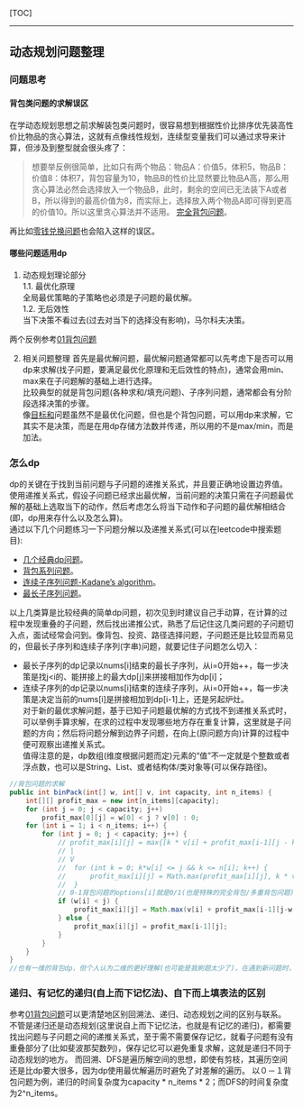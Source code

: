 [TOC]

---


## 动态规划问题整理

### 问题思考

#### 背包类问题的求解误区
在学动态规划思想之前求解装包类问题时，很容易想到根据性价比排序优先装高性价比物品的贪心算法，这就有点像线性规划，连续型变量我们可以通过求导来计算，但涉及到整型就会很头疼了：
> 想要举反例很简单，比如只有两个物品：物品A：价值5，体积5，物品B：价值8：体积7，背包容量为10，物品B的性价比显然要比物品A高，那么用贪心算法必然会选择放入一个物品B，此时，剩余的空间已无法装下A或者B，所以得到的最高价值为8，而实际上，选择放入两个物品A即可得到更高的价值10。所以这里贪心算法并不适用。
[完全背包问题](https://www.cnblogs.com/mfrank/p/10803417.html)。  

再比如[零钱兑换问题](https://leetcode-cn.com/problems/coin-change/)也会陷入这样的误区。


#### 哪些问题适用dp

1. 动态规划理论部分  
	1.1. 最优化原理  
	全局最优策略的子策略也必须是子问题的最优解。  
	1.2. 无后效性  
	当下决策不看过去(过去对当下的选择没有影响)，马尔科夫决策。  

两个反例参考[01背包问题](https://www.cnblogs.com/mfrank/p/10533701.html)

2. 相关问题整理
首先是最优解问题，最优解问题通常都可以先考虑下是否可以用dp来求解(找子问题，要满足最优化原理和无后效性的特点)，通常会用min、max来在子问题解的基础上进行选择。  
比较典型的就是背包问题(各种求和/填充问题)、子序列问题，通常都会有分阶段选择决策的步骤。  
像[目标和](https://leetcode-cn.com/problems/target-sum/)问题虽然不是最优化问题，但也是个背包问题，可以用dp来求解，它其实不是决策，而是在用dp存储方法数并传递，所以用的不是max/min，而是加法。



### 怎么dp
dp的关键在于找到当前问题与子问题的递推关系式，并且要正确地设置边界值。
使用递推关系式，假设子问题已经求出最优解，当前问题的决策只需在子问题最优解的基础上选取当下的动作，然后考虑怎么将当下动作和子问题的最优解相结合(即，dp用来存什么以及怎么算)。  
通过以下几个问题练习一下问题分解以及递推关系式(可以在leetcode中搜索题目):  
- [几个经典dp问题](https://www.cnblogs.com/cruelty_angel/p/10576617.html)。  
- [背包系列问题](https://zhuanlan.zhihu.com/p/93857890)。  
- [连续子序列问题-Kadane’s algorithm](https://zhuanlan.zhihu.com/p/96014673)。  
- [最长子序列问题](https://zhuanlan.zhihu.com/p/71552200)。 

以上几类算是比较经典的简单dp问题，初次见到时建议自己手动算，在计算的过程中发现重叠的子问题，然后找出递推公式，熟悉了后记住这几类问题的子问题切入点，面试经常会问到。像背包、投资、路径选择问题，子问题还是比较显而易见的，但最长子序列和连续子序列(字串)问题，就要记住子问题怎么切入：  
- 最长子序列的dp记录以nums[i]结束的最长子序列，从i=0开始++，每一步决策是找j<i的、能拼接上的最大dp[j]来拼接相加作为dp[i]；  
- 连续子序列的dp记录以nums[i]结束的连续子序列，从i=0开始++，每一步决策是决定当前的nums[i]是拼接相加到dp[i-1]上，还是另起炉灶。   
对于新的最优求解问题，基于已知子问题最优解的方式找不到递推关系式时，可以举例手算求解，在求的过程中发现哪些地方存在重复计算，这里就是子问题的方向；然后将问题分解到边界子问题，在向上(原问题方向)计算的过程中便可观察出递推关系式。  
值得注意的是，dp数组(维度根据问题而定)元素的“值”不一定就是个整数或者浮点数，也可以是String、List、或者结构体/类对象等(可以保存路径)。

```java
//背包问题的求解
public int binPack(int[] w, int[] v, int capacity, int n_items) {
	int[][] profit_max = new int[n_items][capacity];
	for (int j = 0; j < capacity; j++)
		profit_max[0][j] = w[0] < j ? v[0] : 0;
	for (int i = 1; i < n_items; i++) {
		for (int j = 0; j < capacity; j++) {
			// profit_max[i][j] = max{[k * v[i] + profit_max[i-1][j - k*w[i]] for k in options[i]]}	
			// |
			// V
			//	for (int k = 0; k*w[i] <= j && k <= n[i]; k++) {
			// 		profit_max[i][j] = Math.max(profit_max[i][j], k * v[i] + profit_max[i-1][j - k*w[i]])
			//	}
			// 0-1背包问题的options[i]就是0/1(也是特殊的完全背包/多重背包问题)，完全背包问题的options[i]就是满足k*w[i]<=j的k，多重背包问题的options[i]就是满足k<=n[i]&&k*w[i]<=j的k。
			if (w[i] < j) {
				profit_max[i][j] = Math.max(v[i] + profit_max[i-1][j-w[i]], profit_max[i-1][j]);
			} else {
				profit_max[i][j] = profit_max[i-1][j];
			}
		}
	}				
}
//也有一维的背包dp，但个人认为二维的更好理解(也可能是我刷题太少了)，在遇到新问题时，这种多一维的更容易想到。
```

### 递归、有记忆的递归(自上而下记忆法)、自下而上填表法的区别
参考[01背包问题](https://www.cnblogs.com/mfrank/p/10533701.html)可以更清楚地区别回溯法、递归、动态规划之间的区别与联系。  
不管是递归还是动态规划(这里说自上而下记忆法，也就是有记忆的递归)，都需要找出问题与子问题之间的递推关系式，至于需不需要保存记忆，就看子问题有没有重叠部分了(比如斐波那契数列)，保存记忆可以避免重复求解，这就是递归不同于动态规划的地方。
而回溯、DFS是遍历解空间的思想，即使有剪枝，其遍历空间还是比dp要大很多，因为dp使用最优解遍历时避免了对差解的遍历。
以０－１背包问题为例，递归的时间复杂度为capacity * n_items * 2；而DFS的时间复杂度为2^n_items。  